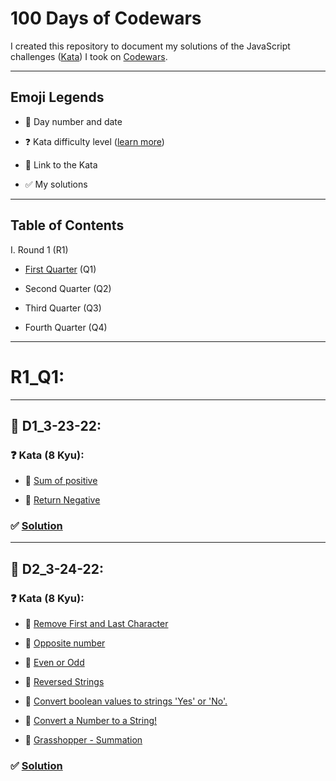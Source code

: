 # 100 Days of Codewars

I created this repository to document my solutions of the JavaScript challenges ([Kata](https://docs.codewars.com/concepts/kata)) I took on [Codewars](www.codewars.com/r/DV792A
).

--------------

## Emoji Legends

- 📅 Day number and date

- ❓ Kata difficulty level ([learn more](https://docs.codewars.com/gamification/ranks))

- 🔗 Link to the Kata

- ✅ My solutions 

--------------

## Table of Contents

I. Round 1 (R1)

  - [First Quarter](#r1_q1) (Q1)

  - Second Quarter (Q2)

  - Third Quarter (Q3)

  - Fourth Quarter (Q4)

--------------

# R1_Q1:

--------------

## 📅 D1_3-23-22:

### ❓ Kata (8 Kyu):

- 🔗 [Sum of positive](https://www.codewars.com/kata/5715eaedb436cf5606000381)

- 🔗 [Return Negative](https://www.codewars.com/kata/55685cd7ad70877c23000102)

### ✅ [Solution](https://github.com/jewelkeith-jk/100-days-codewars/blob/main/Round%201/Quarter%201/day1.js)

--------------

## 📅 D2_3-24-22:

### ❓ Kata (8 Kyu):

- 🔗 [Remove First and Last Character](https://www.codewars.com/kata/56bc28ad5bdaeb48760009b0)

- 🔗 [Opposite number](https://www.codewars.com/kata/56dec885c54a926dcd001095)

- 🔗 [Even or Odd](https://www.codewars.com/kata/53da3dbb4a5168369a0000fe)

- 🔗 [Reversed Strings](https://www.codewars.com/kata/5168bb5dfe9a00b126000018)

- 🔗 [Convert boolean values to strings 'Yes' or 'No'.](https://www.codewars.com/kata/53369039d7ab3ac506000467)

- 🔗 [Convert a Number to a String!](https://www.codewars.com/kata/5265326f5fda8eb1160004c8)

- 🔗 [Grasshopper - Summation](https://www.codewars.com/kata/55d24f55d7dd296eb9000030)

### ✅ [Solution]()
